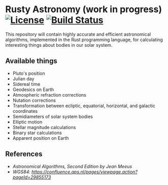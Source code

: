 # Rusty Astronomy (work in progress) [![License](https://img.shields.io/packagist/l/doctrine/orm.svg)](https://github.com/qpid/rusty-astronomy/blob/master/LICENSE.md) [![Build Status](https://travis-ci.org/qpid/rusty-astronomy.svg)](https://travis-ci.org/qpid/rusty-astronomy)

This repository will contain highly accurate and efficient astronomical algorithms, implemented in the Rust programming language, for calculating interesting things about bodies in our solar system.

## Available things
* Pluto's position
* Julian day
* Sidereal time
* Geodesics on Earth
* Atmospheric refraction corrections
* Nutation corrections
* Transformation between ecliptic, equatorial, horizontal, and galactic coordinates
* Semidiameters of solar system bodies
* Elliptic motion
* Stellar magnitude calculations
* Binary star calculations
* Apparent position on Earth

## References
* *Astronomical Algorithms, Second Edition by Jean Meeus*
* *WGS84: https://confluence.qps.nl/pages/viewpage.action?pageId=29855173*
